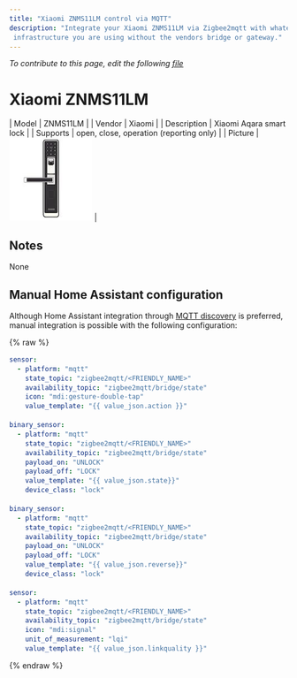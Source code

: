 ```yaml
---
title: "Xiaomi ZNMS11LM control via MQTT"
description: "Integrate your Xiaomi ZNMS11LM via Zigbee2mqtt with whatever smart home
 infrastructure you are using without the vendors bridge or gateway."
---
```


*To contribute to this page, edit the following
[file](https://github.com/Koenkk/zigbee2mqtt.io/blob/master/docs/devices/ZNMS11LM.md)*

# Xiaomi ZNMS11LM

| Model | ZNMS11LM  |
| Vendor  | Xiaomi  |
| Description | Xiaomi Aqara smart lock |
| Supports | open, close, operation (reporting only) |
| Picture | ![Xiaomi ZNMS11LM](../images/devices/ZNMS11LM.jpg) |

## Notes

None

## Manual Home Assistant configuration
Although Home Assistant integration through [MQTT discovery](../integration/home_assistant) is preferred,
manual integration is possible with the following configuration:


{% raw %}
```yaml
sensor:
  - platform: "mqtt"
    state_topic: "zigbee2mqtt/<FRIENDLY_NAME>"
    availability_topic: "zigbee2mqtt/bridge/state"
    icon: "mdi:gesture-double-tap"
    value_template: "{{ value_json.action }}"

binary_sensor:
  - platform: "mqtt"
    state_topic: "zigbee2mqtt/<FRIENDLY_NAME>"
    availability_topic: "zigbee2mqtt/bridge/state"
    payload_on: "UNLOCK"
    payload_off: "LOCK"
    value_template: "{{ value_json.state}}"
    device_class: "lock"

binary_sensor:
  - platform: "mqtt"
    state_topic: "zigbee2mqtt/<FRIENDLY_NAME>"
    availability_topic: "zigbee2mqtt/bridge/state"
    payload_on: "UNLOCK"
    payload_off: "LOCK"
    value_template: "{{ value_json.reverse}}"
    device_class: "lock"

sensor:
  - platform: "mqtt"
    state_topic: "zigbee2mqtt/<FRIENDLY_NAME>"
    availability_topic: "zigbee2mqtt/bridge/state"
    icon: "mdi:signal"
    unit_of_measurement: "lqi"
    value_template: "{{ value_json.linkquality }}"
```
{% endraw %}


